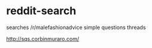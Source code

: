 # reddit-search
searches /r/malefashionadvice simple questions threads

http://sqs.corbinmuraro.com/
